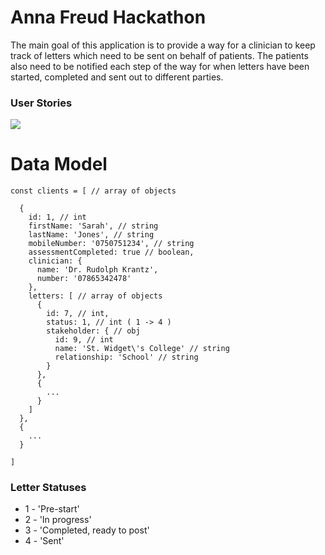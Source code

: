 # Anna Freud Hackathon

The main goal of this application is to provide a way for a clinician to keep track of letters which need to be sent on
behalf of patients. The patients also need to be notified each step of the way for when letters have been started, completed
and sent out to different parties.

### User Stories

![](http://s31.postimg.org/5cuw8dp8r/DSC_1007.jpg)

# Data Model
```
const clients = [ // array of objects

  {
    id: 1, // int
    firstName: 'Sarah', // string
    lastName: 'Jones', // string
    mobileNumber: '0750751234', // string
    assessmentCompleted: true // boolean,
    clinician: {
      name: 'Dr. Rudolph Krantz',
      number: '07865342478'
    },
    letters: [ // array of objects
      {
        id: 7, // int,
        status: 1, // int ( 1 -> 4 )
        stakeholder: { // obj
          id: 9, // int
          name: 'St. Widget\'s College' // string
          relationship: 'School' // string
        }
      },
      {
        ...
      }
    ]
  },
  {
    ...
  }

]
```

### Letter Statuses
- 1 - 'Pre-start'
- 2 - 'In progress'
- 3 - 'Completed, ready to post'
- 4 - 'Sent'
